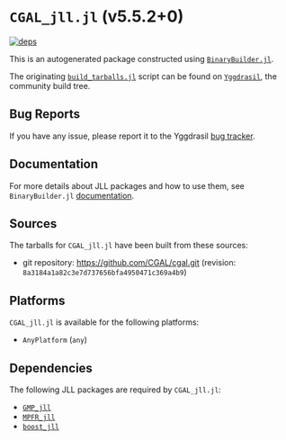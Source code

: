 # `CGAL_jll.jl` (v5.5.2+0)

[![deps](https://juliahub.com/docs/CGAL_jll/deps.svg)](https://juliahub.com/ui/Packages/CGAL_jll/7BCwG?page=2)

This is an autogenerated package constructed using [`BinaryBuilder.jl`](https://github.com/JuliaPackaging/BinaryBuilder.jl).

The originating [`build_tarballs.jl`](https://github.com/JuliaPackaging/Yggdrasil/blob/728c1886c54d0b062c97c773cec3d74aa6afcba4/C/CGAL/build_tarballs.jl) script can be found on [`Yggdrasil`](https://github.com/JuliaPackaging/Yggdrasil/), the community build tree.

## Bug Reports

If you have any issue, please report it to the Yggdrasil [bug tracker](https://github.com/JuliaPackaging/Yggdrasil/issues).

## Documentation

For more details about JLL packages and how to use them, see `BinaryBuilder.jl` [documentation](https://docs.binarybuilder.org/stable/jll/).

## Sources

The tarballs for `CGAL_jll.jl` have been built from these sources:

* git repository: https://github.com/CGAL/cgal.git (revision: `8a3184a1a82c3e7d737656bfa4950471c369a4b9`)

## Platforms

`CGAL_jll.jl` is available for the following platforms:

* `AnyPlatform` (`any`)

## Dependencies

The following JLL packages are required by `CGAL_jll.jl`:

* [`GMP_jll`](https://github.com/JuliaBinaryWrappers/GMP_jll.jl)
* [`MPFR_jll`](https://github.com/JuliaBinaryWrappers/MPFR_jll.jl)
* [`boost_jll`](https://github.com/JuliaBinaryWrappers/boost_jll.jl)
